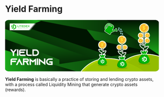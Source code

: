 # Yield Farming

![](<../../.gitbook/assets/5.-yield-farming (1).svg>)

**Yield Farming** is basically a practice of storing and lending crypto assets, with a process called Liquidity Mining that generate crypto assets (rewards).
